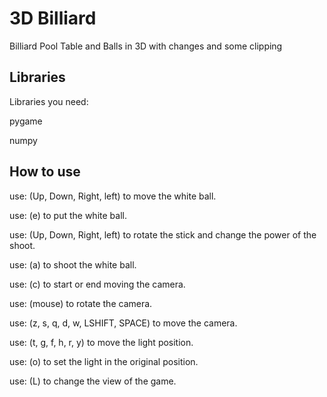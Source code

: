 # 3D Billiard

Billiard Pool Table and Balls in 3D with changes and some clipping

## Libraries

Libraries you need:

pygame

numpy

## How to use

use: (Up, Down, Right, left) to move the white ball.

use: (e) to put the white ball.

use: (Up, Down, Right, left) to rotate the stick and change the power of the shoot.

use: (a) to shoot the white ball.

use: (c) to start or end moving the camera.

use: (mouse) to rotate the camera.

use: (z, s, q, d, w, LSHIFT, SPACE) to move the camera.

use: (t, g, f, h, r, y) to move the light position.

use: (o) to set the light in the original position.

use: (L) to change the view of the game.
